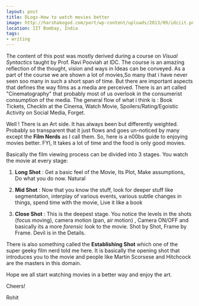 ```yaml
---
layout: post
title: DLogs-How to watch movies better
image: http://harshakogod.com/port/wp-content/uploads/2013/09/idciit.png
location: IIT Bombay, India
tags:
- writing
---
```


The content of this post was mostly derived during a course on *Visual Syntactics* taught by Prof. Ravi Pooviah at IDC. The course is an amazing reflection of the thought, vision and ways in Ideas can be conveyed. As a part of the course we are shown a lot of movies,So many that i have never seen soo many in such a short span of time. But there are important aspects that defines the way films as a media are perceived. There is an art called "Cinematography" that probably most of us overlook in the consumerist consumption of the media. The general flow of what i think is : Book Tickets, CheckIn at the Cinema, Watch Movie, Spoilers/Rating/Egoistic Activity on Social Media, Forget. 

Well ! There is an Art side. It has always been but differently weighted. Probably so transparent that it just flows and goes un-noticed by many except the **Film Nerds** as I call them. So, here is a n00bs guide to enjoying movies better. FYI, It takes a lot of time and the food is only good movies.

Basically the film viewing process can be divided into 3 stages. You watch the movie at every stage:

1. **Long Shot** : Get a basic feel of the Movie, Its Plot, Make assumptions, Do what you do now. Natural 
2. **Mid Shot**  : Now that you know the stuff, look for deeper stuff like segmentation, interplay of various events, various subtle changes in things, spend time with the movie, Live it like a book

3. **Close Shot** : This is the deepest stage. You notice the levels in the shots (focus moving), camera motion (pan, air motion) , Camera ON/OFF and basically its a more *forensic* look to the movie. Shot by Shot, Frame by Frame. Devil is in the Details.


There is also something called the **Establishing Shot** which one of the super geeky film nerd told me here. It is basically the opening shot that introduces you to the movie and people like Martin Scorsese and Hitchcock are the masters in this domain.

Hope we all start watching movies in a better way and enjoy the art.


Cheers!

Rohit
